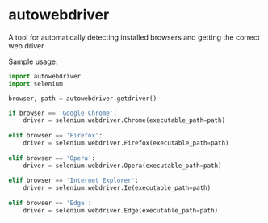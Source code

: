 # autowebdriver

A tool for automatically detecting installed browsers and getting the correct web driver

Sample usage:

```python
import autowebdriver
import selenium

browser, path = autowebdriver.getdriver() 

if browser == 'Google Chrome':
    driver = selenium.webdriver.Chrome(executable_path=path)
    
elif browser == 'Firefox':
    driver = selenium.webdriver.Firefox(executable_path=path)
    
elif browser == 'Opera':
    driver = selenium.webdriver.Opera(executable_path=path)
    
elif browser == 'Internet Explorer':
    driver = selenium.webdriver.Ie(executable_path=path)
    
elif browser == 'Edge':
    driver = selenium.webdriver.Edge(executable_path=path)
```
